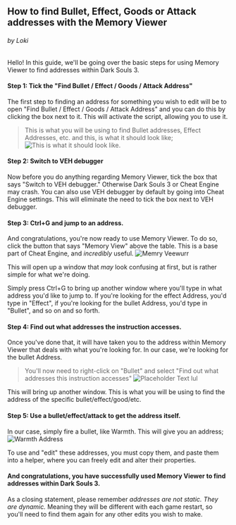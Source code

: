 ## How to find Bullet, Effect, Goods or Attack addresses with the Memory Viewer
###### by Loki
Hello! In this guide, we'll be going over the basic steps for using Memory Viewer to find addresses within Dark Souls 3.


#### Step 1: Tick the "Find Bullet / Effect / Goods / Attack Address"

The first step to finding an address for something you wish to edit will be to open "Find Bullet / Effect / Goods / Attack Address" and you can do this by clicking the box next to it. This will activate the script, allowing you to use it.

> This is what you will be using to find Bullet addresses, Effect Addresses, etc. and this, is what it should look like;
![This is what it should look like.](http://i.imgur.com/A32rZww.png)

#### Step 2: Switch to VEH debugger

Now before you do anything regarding Memory Viewer, tick the box that says "Switch to VEH debugger." Otherwise Dark Souls 3 or Cheat Engine may crash. You can also use VEH debugger by default by going into Cheat Engine settings. This will eliminate the need to tick the box next to VEH debugger.

#### Step 3: Ctrl+G and jump to an address.

And congratulations, you're now ready to use Memory Viewer. To do so, click the button that says "Memory View" above the table. This is a base part of Cheat Engine, and _incredibly_ useful.
![Memry Veewurr](http://i.imgur.com/MJcxVor.png)

This will open up a window that _may_ look confusing at first, but is rather simple for what we're doing.

Simply press Ctrl+G to bring up another window where you'll type in what address you'd like to jump to. If you're looking for the effect Address, you'd type in "Effect", if you're looking for the bullet Address, you'd type in "Bullet", and so on and so forth.

#### Step 4: Find out what addresses the instruction accesses.

Once you've done that, it will have taken you to the address within Memory Viewer that deals with what you're looking for. In our case, we're looking for the bullet Address.

> You'll now need to right-click on "Bullet" and select "Find out what addresses this instruction accesses"
![Placeholder Text lul](http://i.imgur.com/Wt9uAYf.png)

This will bring up another window. This is what you will be using to find the address of the specific bullet/effect/good/etc.

#### Step 5: Use a bullet/effect/attack to get the address itself.

In our case, simply fire a bullet, like Warmth. This will give you an address;
![Warmth Address](http://i.imgur.com/BxsB7CZ.png)

To use and "edit" these addresses, you must copy them, and paste them into a helper, where you can freely edit and alter their properties.

#### And congratulations, you have successfully used Memory Viewer to find addresses within Dark Souls 3.

As a closing statement, please remember _addresses are not static. They are dynamic._ Meaning they will be different with each game restart, so you'll need to find them again for any other edits you wish to make.

